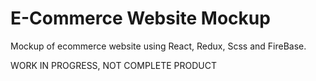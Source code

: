 # E-Commerce Website Mockup

Mockup of ecommerce website using React, Redux, Scss and FireBase.

WORK IN PROGRESS, NOT COMPLETE PRODUCT


